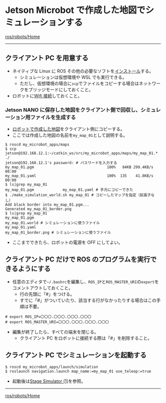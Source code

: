 # Jetson Microbot で作成した地図でシミュレーションする

[ros/robots/Home](Home.md)

---

## クライアント PC を用意する

- ネイティブな Linux に ROS その他の必要なソフトを[インストール](https://github.com/KMiyawaki/setup_robot_programming)する。
  - シミュレーションは仮想環境や WSL でも実行できる。
  - ただし、仮想環境の場合に`scp`でファイルをコピーする場合はネットワークをブリッジモードにしておくこと。
- ロボットに[Wifi 接続](./jetson_microbot_boot_shutdown.md)しておくこと。

### Jetson NANO に保存した地図をクライアント側で回収し、シミュレーション用ファイルを生成する

- [ロボットで作成した地図](https://github.com/KMiyawaki/lectures/blob/master/ros/robots/jetson_microbot_chrome.md#%E5%9C%B0%E5%9B%B3%E3%82%92%E4%BD%9C%E6%88%90%E3%81%99%E3%82%8B)をクライアント側にコピーする。
- ここでは作成した地図の名前を`my_map_01`として説明する。

```shell
$ roscd my_microbot_apps/maps
$ scp jetson@192.168.12.1:~/catkin_ws/src/my_microbot_apps/maps/my_map_01.* ./
jetson@192.168.12.1's password: # パスワードを入力する
my_map_01.pgm                                 100%   84KB 299.4KB/s   00:00
my_map_01.yaml                                100%  135    41.8KB/s   00:00
$ ls|grep my_map_01
my_map_01.pgm             my_map_01.yaml # 手元にコピーできた
$ ./make_simulation_world.sh my_map_01 # コピーしたマップを指定（拡張子なし）
Add black border into my_map_01.pgm...
Generated my_map_01_border.png
$ ls|grep my_map_01
my_map_01.pgm
my_map_01.world # シミュレーションに使うファイル
my_map_01.yaml
my_map_01_border.png # シミュレーションに使うファイル
```

- ここまでできたら、ロボットの電源を OFF にしてよい。

## クライアント PC だけで ROS のプログラムを実行できるようにする

- 任意のエディタで`~/.bashrc`を編集し、`ROS_IP`と`ROS_MASTER_URI`の`export`をコメントアウトしておくこと。
  - 行の先頭に「#」をつける。
  - すでに「#」がついていたり、該当する行がなかったりする場合はこの手順は不要。

```shell
# export ROS_IP=〇〇〇.〇〇〇.〇〇〇.〇〇〇
# export ROS_MASTER_URI=〇〇〇.〇〇〇.〇〇〇.〇〇〇
```

- 編集が終了したら、すべての端末を閉じる。
  - クライアント PC をロボットに接続する際は「#」を削除すること。

## クライアント PC でシミュレーションを起動する

```shell
$ roscd my_microbot_apps/launch/simulation
$ roslaunch navigation.launch map_name:=my_map_01 use_teleop:=true
```

- 起動後は[Stage Simulator (1)](../stage_simulator/stage_simulator_01.md)を参照。

---

[ros/robots/Home](Home.md)
